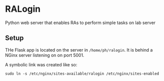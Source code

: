 # RALogin
Python web server that enables RAs to perform simple tasks on lab server


## Setup

THe Flask app is located on the server in `/home/ph/ralogin`. 
It is behind a NGinx server listening on on port 5001.

A symbolic link was created like so:

`sudo ln -s /etc/nginx/sites-available/ralogin /etc/nginx/sites-enabled`
